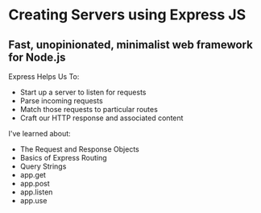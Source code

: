 # Creating Servers using Express JS
## Fast, unopinionated, minimalist web framework for Node.js

Express Helps Us To:
- Start up a server to listen for requests
- Parse incoming requests
- Match those requests to particular routes
- Craft our HTTP response and associated content


I've learned about:
- The Request and Response Objects
- Basics of Express Routing
- Query Strings
- app.get
- app.post
- app.listen
- app.use
